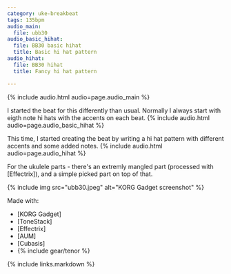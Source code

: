 ```yaml
---
category: uke-breakbeat
tags: 135bpm
audio_main:
  file: ubb30
audio_basic_hihat:
  file: BB30 basic hihat
  title: Basic hi hat pattern
audio_hihat:
  file: BB30 hihat
  title: Fancy hi hat pattern

---
```

{% include audio.html audio=page.audio_main %}

I started the beat for this differently than usual. Normally I always start with eigth note hi hats with the accents on each beat.
{% include audio.html audio=page.audio_basic_hihat %}

This time, I started creating the beat by writing a hi hat pattern with different accents and some added notes.
{% include audio.html audio=page.audio_hihat %}

For the ukulele parts - there's an extremly mangled part (processed with [Effectrix]), and a simple picked part on top of that.

{% include img src="ubb30.jpeg" alt="KORG Gadget screenshot" %}

Made with:

* [KORG Gadget]
* [ToneStack]
* [Effectrix]
* [AUM]
* [Cubasis]
* {% include gear/tenor %}

{% include links.markdown %}